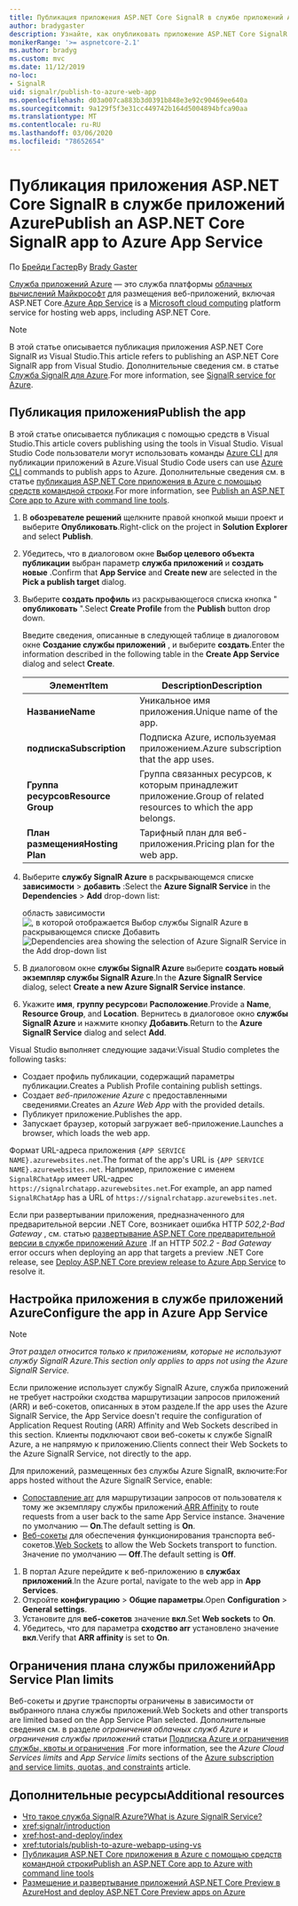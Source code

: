 ```yaml
---
title: Публикация приложения ASP.NET Core SignalR в службе приложений Azure
author: bradygaster
description: Узнайте, как опубликовать приложение ASP.NET Core SignalR в службе приложений Azure.
monikerRange: '>= aspnetcore-2.1'
ms.author: bradyg
ms.custom: mvc
ms.date: 11/12/2019
no-loc:
- SignalR
uid: signalr/publish-to-azure-web-app
ms.openlocfilehash: d03a007ca883b3d0391b848e3e92c90469ee640a
ms.sourcegitcommit: 9a129f5f3e31cc449742b164d5004894bfca90aa
ms.translationtype: MT
ms.contentlocale: ru-RU
ms.lasthandoff: 03/06/2020
ms.locfileid: "78652654"
---
```

# <a name="publish-an-aspnet-core-signalr-app-to-azure-app-service"></a><span data-ttu-id="2e62b-103">Публикация приложения ASP.NET Core SignalR в службе приложений Azure</span><span class="sxs-lookup"><span data-stu-id="2e62b-103">Publish an ASP.NET Core SignalR app to Azure App Service</span></span>

<span data-ttu-id="2e62b-104">По [Брейди Гастер](https://twitter.com/bradygaster)</span><span class="sxs-lookup"><span data-stu-id="2e62b-104">By [Brady Gaster](https://twitter.com/bradygaster)</span></span>

<span data-ttu-id="2e62b-105">[Служба приложений Azure](/azure/app-service/app-service-web-overview) — это служба платформы [облачных вычислений Майкрософт](https://azure.microsoft.com/) для размещения веб-приложений, включая ASP.NET Core.</span><span class="sxs-lookup"><span data-stu-id="2e62b-105">[Azure App Service](/azure/app-service/app-service-web-overview) is a [Microsoft cloud computing](https://azure.microsoft.com/) platform service for hosting web apps, including ASP.NET Core.</span></span>

> [!NOTE]
> <span data-ttu-id="2e62b-106">В этой статье описывается публикация приложения ASP.NET Core SignalR из Visual Studio.</span><span class="sxs-lookup"><span data-stu-id="2e62b-106">This article refers to publishing an ASP.NET Core SignalR app from Visual Studio.</span></span> <span data-ttu-id="2e62b-107">Дополнительные сведения см. в статье [Служба SignalR для Azure](https://azure.microsoft.com/services/signalr-service).</span><span class="sxs-lookup"><span data-stu-id="2e62b-107">For more information, see [SignalR service for Azure](https://azure.microsoft.com/services/signalr-service).</span></span>

## <a name="publish-the-app"></a><span data-ttu-id="2e62b-108">Публикация приложения</span><span class="sxs-lookup"><span data-stu-id="2e62b-108">Publish the app</span></span>

<span data-ttu-id="2e62b-109">В этой статье описывается публикация с помощью средств в Visual Studio.</span><span class="sxs-lookup"><span data-stu-id="2e62b-109">This article covers publishing using the tools in Visual Studio.</span></span> <span data-ttu-id="2e62b-110">Visual Studio Code пользователи могут использовать команды [Azure CLI](/cli/azure) для публикации приложений в Azure.</span><span class="sxs-lookup"><span data-stu-id="2e62b-110">Visual Studio Code users can use [Azure CLI](/cli/azure) commands to publish apps to Azure.</span></span> <span data-ttu-id="2e62b-111">Дополнительные сведения см. в статье [публикация ASP.NET Core приложения в Azure с помощью средств командной строки](/azure/app-service/app-service-web-get-started-dotnet).</span><span class="sxs-lookup"><span data-stu-id="2e62b-111">For more information, see [Publish an ASP.NET Core app to Azure with command line tools](/azure/app-service/app-service-web-get-started-dotnet).</span></span>

1. <span data-ttu-id="2e62b-112">В **обозревателе решений** щелкните правой кнопкой мыши проект и выберите **Опубликовать**.</span><span class="sxs-lookup"><span data-stu-id="2e62b-112">Right-click on the project in **Solution Explorer** and select **Publish**.</span></span>

1. <span data-ttu-id="2e62b-113">Убедитесь, что в диалоговом окне **Выбор целевого объекта публикации** выбран параметр **служба приложений** и **создать новые** .</span><span class="sxs-lookup"><span data-stu-id="2e62b-113">Confirm that **App Service** and **Create new** are selected in the **Pick a publish target** dialog.</span></span>

1. <span data-ttu-id="2e62b-114">Выберите **создать профиль** из раскрывающегося списка кнопка " **опубликовать** ".</span><span class="sxs-lookup"><span data-stu-id="2e62b-114">Select **Create Profile** from the **Publish** button drop down.</span></span>

   <span data-ttu-id="2e62b-115">Введите сведения, описанные в следующей таблице в диалоговом окне **Создание службы приложений** , и выберите **создать**.</span><span class="sxs-lookup"><span data-stu-id="2e62b-115">Enter the information described in the following table in the **Create App Service** dialog and select **Create**.</span></span>

   | <span data-ttu-id="2e62b-116">Элемент</span><span class="sxs-lookup"><span data-stu-id="2e62b-116">Item</span></span>               | <span data-ttu-id="2e62b-117">Description</span><span class="sxs-lookup"><span data-stu-id="2e62b-117">Description</span></span> |
   | ------------------ | ----------- |
   | <span data-ttu-id="2e62b-118">**Название**</span><span class="sxs-lookup"><span data-stu-id="2e62b-118">**Name**</span></span>           | <span data-ttu-id="2e62b-119">Уникальное имя приложения.</span><span class="sxs-lookup"><span data-stu-id="2e62b-119">Unique name of the app.</span></span> |
   | <span data-ttu-id="2e62b-120">**подписка**</span><span class="sxs-lookup"><span data-stu-id="2e62b-120">**Subscription**</span></span>   | <span data-ttu-id="2e62b-121">Подписка Azure, используемая приложением.</span><span class="sxs-lookup"><span data-stu-id="2e62b-121">Azure subscription that the app uses.</span></span> |
   | <span data-ttu-id="2e62b-122">**Группа ресурсов**</span><span class="sxs-lookup"><span data-stu-id="2e62b-122">**Resource Group**</span></span> | <span data-ttu-id="2e62b-123">Группа связанных ресурсов, к которым принадлежит приложение.</span><span class="sxs-lookup"><span data-stu-id="2e62b-123">Group of related resources to which the app belongs.</span></span> |
   | <span data-ttu-id="2e62b-124">**План размещения**</span><span class="sxs-lookup"><span data-stu-id="2e62b-124">**Hosting Plan**</span></span>   | <span data-ttu-id="2e62b-125">Тарифный план для веб-приложения.</span><span class="sxs-lookup"><span data-stu-id="2e62b-125">Pricing plan for the web app.</span></span> |

1. <span data-ttu-id="2e62b-126">Выберите **службу SignalR Azure** в раскрывающемся списке **зависимости** > **добавить** :</span><span class="sxs-lookup"><span data-stu-id="2e62b-126">Select the **Azure SignalR Service** in the **Dependencies** > **Add** drop-down list:</span></span>

   <span data-ttu-id="2e62b-127">область зависимости ![, в которой отображается Выбор службы SignalR Azure в раскрывающемся списке Добавить](publish-to-azure-web-app/_static/signalr-service-dependency.png)</span><span class="sxs-lookup"><span data-stu-id="2e62b-127">![Dependencies area showing the selection of Azure SignalR Service in the Add drop-down list](publish-to-azure-web-app/_static/signalr-service-dependency.png)</span></span>

1. <span data-ttu-id="2e62b-128">В диалоговом окне **службы SignalR Azure** выберите **создать новый экземпляр службы SignalR Azure**.</span><span class="sxs-lookup"><span data-stu-id="2e62b-128">In the **Azure SignalR Service** dialog, select **Create a new Azure SignalR Service instance**.</span></span>

1. <span data-ttu-id="2e62b-129">Укажите **имя**, **группу ресурсов**и **Расположение**.</span><span class="sxs-lookup"><span data-stu-id="2e62b-129">Provide a **Name**, **Resource Group**, and **Location**.</span></span> <span data-ttu-id="2e62b-130">Вернитесь в диалоговое окно **службы SignalR Azure** и нажмите кнопку **Добавить**.</span><span class="sxs-lookup"><span data-stu-id="2e62b-130">Return to the **Azure SignalR Service** dialog and select **Add**.</span></span>

<span data-ttu-id="2e62b-131">Visual Studio выполняет следующие задачи:</span><span class="sxs-lookup"><span data-stu-id="2e62b-131">Visual Studio completes the following tasks:</span></span>

* <span data-ttu-id="2e62b-132">Создает профиль публикации, содержащий параметры публикации.</span><span class="sxs-lookup"><span data-stu-id="2e62b-132">Creates a Publish Profile containing publish settings.</span></span>
* <span data-ttu-id="2e62b-133">Создает *веб-приложение Azure* с предоставленными сведениями.</span><span class="sxs-lookup"><span data-stu-id="2e62b-133">Creates an *Azure Web App* with the provided details.</span></span>
* <span data-ttu-id="2e62b-134">Публикует приложение.</span><span class="sxs-lookup"><span data-stu-id="2e62b-134">Publishes the app.</span></span>
* <span data-ttu-id="2e62b-135">Запускает браузер, который загружает веб-приложение.</span><span class="sxs-lookup"><span data-stu-id="2e62b-135">Launches a browser, which loads the web app.</span></span>

<span data-ttu-id="2e62b-136">Формат URL-адреса приложения `{APP SERVICE NAME}.azurewebsites.net`.</span><span class="sxs-lookup"><span data-stu-id="2e62b-136">The format of the app's URL is `{APP SERVICE NAME}.azurewebsites.net`.</span></span> <span data-ttu-id="2e62b-137">Например, приложение с именем `SignalRChatApp` имеет URL-адрес `https://signalrchatapp.azurewebsites.net`.</span><span class="sxs-lookup"><span data-stu-id="2e62b-137">For example, an app named `SignalRChatApp` has a URL of `https://signalrchatapp.azurewebsites.net`.</span></span>

<span data-ttu-id="2e62b-138">Если при развертывании приложения, предназначенного для предварительной версии .NET Core, возникает ошибка HTTP *502,2-Bad Gateway* , см. статью [развертывание ASP.NET Core предварительной версии в службе приложений Azure](xref:host-and-deploy/azure-apps/index#deploy-aspnet-core-preview-release-to-azure-app-service) .</span><span class="sxs-lookup"><span data-stu-id="2e62b-138">If an HTTP *502.2 - Bad Gateway* error occurs when deploying an app that targets a preview .NET Core release, see [Deploy ASP.NET Core preview release to Azure App Service](xref:host-and-deploy/azure-apps/index#deploy-aspnet-core-preview-release-to-azure-app-service) to resolve it.</span></span>

## <a name="configure-the-app-in-azure-app-service"></a><span data-ttu-id="2e62b-139">Настройка приложения в службе приложений Azure</span><span class="sxs-lookup"><span data-stu-id="2e62b-139">Configure the app in Azure App Service</span></span>

> [!NOTE]
> <span data-ttu-id="2e62b-140">*Этот раздел относится только к приложениям, которые не используют службу SignalR Azure.*</span><span class="sxs-lookup"><span data-stu-id="2e62b-140">*This section only applies to apps not using the Azure SignalR Service.*</span></span>
>
> <span data-ttu-id="2e62b-141">Если приложение использует службу SignalR Azure, служба приложений не требует настройки сходства маршрутизации запросов приложений (ARR) и веб-сокетов, описанных в этом разделе.</span><span class="sxs-lookup"><span data-stu-id="2e62b-141">If the app uses the Azure SignalR Service, the App Service doesn't require the configuration of Application Request Routing (ARR) Affinity and Web Sockets described in this section.</span></span> <span data-ttu-id="2e62b-142">Клиенты подключают свои веб-сокеты к службе SignalR Azure, а не напрямую к приложению.</span><span class="sxs-lookup"><span data-stu-id="2e62b-142">Clients connect their Web Sockets to the Azure SignalR Service, not directly to the app.</span></span>

<span data-ttu-id="2e62b-143">Для приложений, размещенных без службы Azure SignalR, включите:</span><span class="sxs-lookup"><span data-stu-id="2e62b-143">For apps hosted without the Azure SignalR Service, enable:</span></span>

* <span data-ttu-id="2e62b-144">[Сопоставление arr](https://azure.github.io/AppService/2016/05/16/Disable-Session-affinity-cookie-(ARR-cookie)-for-Azure-web-apps.html) для маршрутизации запросов от пользователя к тому же экземпляру службы приложений.</span><span class="sxs-lookup"><span data-stu-id="2e62b-144">[ARR Affinity](https://azure.github.io/AppService/2016/05/16/Disable-Session-affinity-cookie-(ARR-cookie)-for-Azure-web-apps.html) to route requests from a user back to the same App Service instance.</span></span> <span data-ttu-id="2e62b-145">Значение по умолчанию — **On**.</span><span class="sxs-lookup"><span data-stu-id="2e62b-145">The default setting is **On**.</span></span>
* <span data-ttu-id="2e62b-146">[Веб-сокеты](xref:fundamentals/websockets) для обеспечения функционирования транспорта веб-сокетов.</span><span class="sxs-lookup"><span data-stu-id="2e62b-146">[Web Sockets](xref:fundamentals/websockets) to allow the Web Sockets transport to function.</span></span> <span data-ttu-id="2e62b-147">Значение по умолчанию — **Off**.</span><span class="sxs-lookup"><span data-stu-id="2e62b-147">The default setting is **Off**.</span></span>

1. <span data-ttu-id="2e62b-148">В портал Azure перейдите к веб-приложению в **службах приложений**.</span><span class="sxs-lookup"><span data-stu-id="2e62b-148">In the Azure portal, navigate to the web app in **App Services**.</span></span>
1. <span data-ttu-id="2e62b-149">Откройте **конфигурацию** > **Общие параметры**.</span><span class="sxs-lookup"><span data-stu-id="2e62b-149">Open **Configuration** > **General settings**.</span></span>
1. <span data-ttu-id="2e62b-150">Установите для **веб-сокетов** значение **вкл**.</span><span class="sxs-lookup"><span data-stu-id="2e62b-150">Set **Web sockets** to **On**.</span></span>
1. <span data-ttu-id="2e62b-151">Убедитесь, что для параметра **сходство arr** установлено значение **вкл**.</span><span class="sxs-lookup"><span data-stu-id="2e62b-151">Verify that **ARR affinity** is set to **On**.</span></span>

## <a name="app-service-plan-limits"></a><span data-ttu-id="2e62b-152">Ограничения плана службы приложений</span><span class="sxs-lookup"><span data-stu-id="2e62b-152">App Service Plan limits</span></span>

<span data-ttu-id="2e62b-153">Веб-сокеты и другие транспорты ограничены в зависимости от выбранного плана службы приложений.</span><span class="sxs-lookup"><span data-stu-id="2e62b-153">Web Sockets and other transports are limited based on the App Service Plan selected.</span></span> <span data-ttu-id="2e62b-154">Дополнительные сведения см. в разделе *ограничения облачных служб Azure* и *ограничения службы приложений* статьи [Подписка Azure и ограничения службы, квоты и ограничения](/azure/azure-subscription-service-limits#app-service-limits) .</span><span class="sxs-lookup"><span data-stu-id="2e62b-154">For more information, see the *Azure Cloud Services limits* and *App Service limits* sections of the [Azure subscription and service limits, quotas, and constraints](/azure/azure-subscription-service-limits#app-service-limits) article.</span></span>

## <a name="additional-resources"></a><span data-ttu-id="2e62b-155">Дополнительные ресурсы</span><span class="sxs-lookup"><span data-stu-id="2e62b-155">Additional resources</span></span>

* <span data-ttu-id="2e62b-156">[Что такое служба SignalR Azure?](/azure/azure-signalr/signalr-overview)</span><span class="sxs-lookup"><span data-stu-id="2e62b-156">[What is Azure SignalR Service?](/azure/azure-signalr/signalr-overview)</span></span>
* <xref:signalr/introduction>
* <xref:host-and-deploy/index>
* <xref:tutorials/publish-to-azure-webapp-using-vs>
* [<span data-ttu-id="2e62b-157">Публикация ASP.NET Core приложения в Azure с помощью средств командной строки</span><span class="sxs-lookup"><span data-stu-id="2e62b-157">Publish an ASP.NET Core app to Azure with command line tools</span></span>](/azure/app-service/app-service-web-get-started-dotnet)
* [<span data-ttu-id="2e62b-158">Размещение и развертывание приложений ASP.NET Core Preview в Azure</span><span class="sxs-lookup"><span data-stu-id="2e62b-158">Host and deploy ASP.NET Core Preview apps on Azure</span></span>](xref:host-and-deploy/azure-apps/index#deploy-aspnet-core-preview-release-to-azure-app-service)
